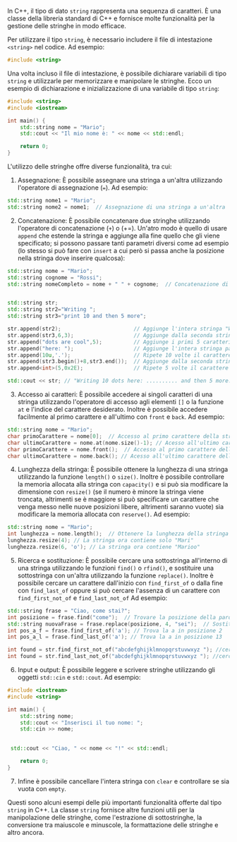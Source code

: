 In C++, il tipo di dato `string` rappresenta una sequenza di caratteri. È una classe della libreria standard di C++ e fornisce molte funzionalità per la gestione delle stringhe in modo efficace.

Per utilizzare il tipo `string`, è necessario includere il file di intestazione `<string>` nel codice. Ad esempio:

```cpp
#include <string>
```

Una volta incluso il file di intestazione, è possibile dichiarare variabili di tipo `string` e utilizzarle per memorizzare e manipolare le stringhe. Ecco un esempio di dichiarazione e inizializzazione di una variabile di tipo `string`:

```cpp
#include <string>
#include <iostream>

int main() {
    std::string nome = "Mario";
    std::cout << "Il mio nome è: " << nome << std::endl;

    return 0;
}
```

L'utilizzo delle stringhe offre diverse funzionalità, tra cui:

1. Assegnazione: È possibile assegnare una stringa a un'altra utilizzando l'operatore di assegnazione (`=`). Ad esempio:

```cpp
std::string nome1 = "Mario";
std::string nome2 = nome1;  // Assegnazione di una stringa a un'altra
```

2. Concatenazione: È possibile concatenare due stringhe utilizzando l'operatore di concatenazione (`+`) o (+=). Un'atro modo è quello di usare `append` che estende la stringa e aggiunge alla fine quello che gli viene specificato; si possono passare tanti parametri diversi come ad esempio (lo stesso si può fare con `insert` a cui però si passa anche la posizione nella stringa dove inserire qualcosa):

```cpp
std::string nome = "Mario";
std::string cognome = "Rossi";
std::string nomeCompleto = nome + " " + cognome;  // Concatenazione di due stringhe


std::string str;
std::string str2="Writing ";
std::string str3="print 10 and then 5 more";

str.append(str2);                       // Aggiunge l'intera stringa "Writing "
str.append(str3,6,3);                   // Aggiunge dalla seconda stringa solo 3 caratteri dopo la posizione 6, cioè "10 "
str.append("dots are cool",5);          // Aggiunge i primi 5 caratteri della stringa passata, cioè solo "dots "
str.append("here: ");                   // Aggiunge l'intera stringa passata "here: "
str.append(10u,'.');                    // Ripete 10 volte il carattere passato quindi ".........."
str.append(str3.begin()+8,str3.end());  // Aggiunge dalla seconda stringa il range inserito cioè " and then 5 more"
str.append<int>(5,0x2E);                // Ripete 5 volte il carattere passato con codice esadecimale quindi "....."

std::cout << str; // "Writing 10 dots here: .......... and then 5 more....."
```

3. Accesso ai caratteri: È possibile accedere ai singoli caratteri di una stringa utilizzando l'operatore di accesso agli elementi `[]` o la funzione `at` e l'indice del carattere desiderato. Inoltre è possibile accedere facilmente al primo carattere e all'ultimo con `front` e `back`. Ad esempio:

```cpp
std::string nome = "Mario";
char primoCarattere = nome[0];  // Accesso al primo carattere della stringa
char ultimoCarattere = nome.at(nome.size()-1); // Acesso all'ultimo carattere della stringa
char primoCarattere = nome.front();  // Accesso al primo carattere della stringa
char ultimoCarattere = nome.back(); // Acesso all'ultimo carattere della stringa
```

4. Lunghezza della stringa: È possibile ottenere la lunghezza di una stringa utilizzando la funzione `length()` o `size()`. Inoltre è possibile controllare la memoria allocata alla stringa con `capacity()` e si può sia modìficare la dimensione con `resize()` (se il numero è minore la stringa viene troncata, altrimenti se è maggiore si può specificare un carattere che venga messo nelle nuove posizioni libere, altrimenti saranno vuote) sia modificare la memoria allocata con `reserve()`. Ad esempio:

```cpp
std::string nome = "Mario";
int lunghezza = nome.length();  // Ottenere la lunghezza della stringa
lunghezza.resize(4); // La stringa ora contiene solo "Mari"
lunghezza.resize(6, 'o'); // La stringa ora contiene "Marioo"
```

5. Ricerca e sostituzione: È possibile cercare una sottostringa all'interno di una stringa utilizzando le funzioni `find()` o `rfind()`, e sostituire una sottostringa con un'altra utilizzando la funzione `replace()`. Inoltre è possibile cercare un carattere dall'inizio con `find_first_of` o dalla fine con `find_last_of` oppure si può cercare l'assenza di un carattere con `find_first_not_of` e `find_last_not_of` Ad esempio:

```cpp
std::string frase = "Ciao, come stai?";
int posizione = frase.find("come");  // Trovare la posizione della parola "come"
std::string nuovaFrase = frase.replace(posizione, 4, "sei");  // Sostituire "come" con "sei"
int pos_a_f = frase.find_first_of('a'); // Trova la a in posizione 2
int pos_a_l = frase.find_last_of('a'); // Trova la a in posizione 13

int found = str.find_first_not_of("abcdefghijklmnopqrstuvwxyz "); //cerca il primo carattere non alfabetico e trova la virgola
int found = str.find_last_not_of("abcdefghijklmnopqrstuvwxyz "); //cerca l'ultimo  carattere non alfabetico e trova il punto interrogativo
```

6. Input e output: È possibile leggere e scrivere stringhe utilizzando gli oggetti `std::cin` e `std::cout`. Ad esempio:

```cpp
#include <iostream>
#include <string>

int main() {
    std::string nome;
    std::cout << "Inserisci il tuo nome: ";
    std::cin >> nome;
   

 std::cout << "Ciao, " << nome << "!" << std::endl;

    return 0;
}
```

7. Infine è possibile cancellare l'intera stringa con `clear` e controllare se sia vuota con `empty`.

Questi sono alcuni esempi delle più importanti funzionalità offerte dal tipo `string` in C++. La classe `string` fornisce altre funzioni utili per la manipolazione delle stringhe, come l'estrazione di sottostringhe, la conversione tra maiuscole e minuscole, la formattazione delle stringhe e altro ancora.